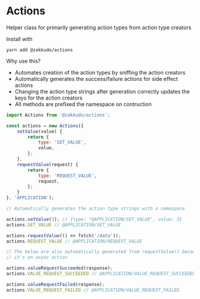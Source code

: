 # Actions
Helper class for primarily generating action types from action type creators

Install with

```
yarn add @zakkudo/actions
```

Why use this?

- Automates creation of the action types by sniffing the action creators
- Automatically generates the success/failure actions for side effect actions
- Changing the action type strings after generation correctly updates the keys for the action creators
- All methods are prefixed the namespace on contruction

```js
import Actions from '@zakkudo/actions';

const actions = new Actions({
    setValue(value) {
        return {
            type: 'SET_VALUE',
            value,
        };
    },
    requestValue(request) {
        return {
            type: 'REQUEST_VALUE',
            request,
        };
    }
}, 'APPLICATION');

// Automatically generates the action type strings with a namespace

actions.setValue(3); // {type: "@APPLICATION/SET_VALUE", value: 3}
actions.SET_VALUE // @APPLICATION/SET_VALUE

actions.requestValue(() => fetch('/data'));
actions.REQUEST_VALUE // @APPLICATION/REQUEST_VALUE

// The below are also automatically generated from requestValue() because
// it's an async action

actions.valueRequestSucceeded(response);
actions.VALUE_REQUEST_SUCCEEDED // @APPLICATION/VALUE_REQUEST_SUCCEEDED

actions.valueRequestFailed(response);
actions.VALUE_REQUEST_FAILED // @APPLICATION/VALUE_REQUEST_FAILED
```

